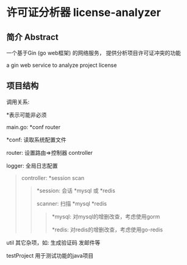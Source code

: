 # 许可证分析器 license-analyzer

## 简介 Abstract

一个基于Gin (go web框架) 的网络服务，
提供分析项目许可证冲突的功能

a gin web service to analyze project license


## 项目结构
调用关系:

*表示可能非必须

main.go: *conf router

*conf: 读取系统配置文件

router: 设置路由=>控制器 controller 

logger: 全局日志配置

> controller: *session scan
>
> > *session: 会话 *mysql 或 *redis 
> > 
> > scanner: 扫描 *mysql *redis
> > > *mysql: 对mysql的增删改查，考虑使用gorm
> > >
> > > *redis: 对redis的增删改查，考虑使用go-redis

util 其它杂项，如: 生成验证码 发邮件等

testProject 用于测试功能的java项目